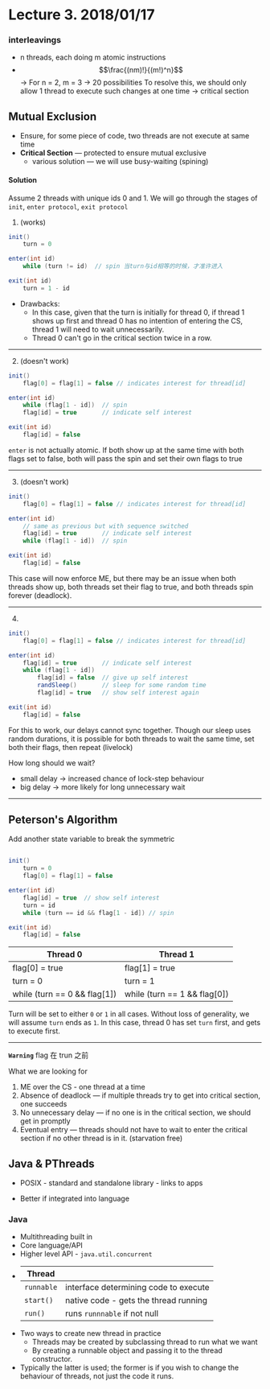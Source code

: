 # Lecture 3. 2018/01/17

### interleavings 
* n threads, each doing m atomic instructions 
* $$\frac{(nm)!}{(m!)^n}$$ &rarr; For n = 2, m = 3 &rarr; 20 possibilities
To resolve this, we should only allow 1 thread to execute such changes at one time &rarr; critical section

## Mutual Exclusion 
* Ensure, for some piece of code, two threads are not execute at same time
* **Critical Section** &mdash; protected to ensure mutual exclusive
    * various solution &mdash; we will use busy-waiting (spining)  

#### Solution
Assume 2 threads with unique ids 0 and 1.
We will go through the stages of `init`, `enter protocol`, `exit protocol`
1. (works)
```java
init()
    turn = 0

enter(int id)
    while (turn != id)  // spin 当turn与id相等的时候，才准许进入

exit(int id)
    turn = 1 - id

```

* Drawbacks: 
    * In this case, given that the turn is initially for thread 0, if thread 1 shows up first and thread 0 has no intention of entering the CS, thread 1 will need to wait unnecessarily.
    * Thread 0 can't go in the critical section twice in a row.
---
2. (doesn't work)
```java
init()
    flag[0] = flag[1] = false // indicates interest for thread[id]

enter(int id)
    while (flag[1 - id])  // spin
    flag[id] = true       // indicate self interest

exit(int id) 
    flag[id] = false
```

`enter` is not actually atomic. If both show up at the same time with both flags set to false, both will pass the spin and set their own flags to true

---
3. (doesn't work)
```java
init()
    flag[0] = flag[1] = false // indicates interest for thread[id]

enter(int id)
    // same as previous but with sequence switched
    flag[id] = true       // indicate self interest
    while (flag[1 - id])  // spin

exit(int id) 
    flag[id] = false
```

This case will now enforce ME, but there may be an issue when both threads show up, both threads set their flag to true, and both threads spin forever (deadlock).

---
4.
```java
init()
    flag[0] = flag[1] = false // indicates interest for thread[id]

enter(int id)
    flag[id] = true       // indicate self interest
    while (flag[1 - id]) 
        flag[id] = false  // give up self interest
        randSleep()       // sleep for some random time
        flag[id] = true   // show self interest again

exit(int id) 
    flag[id] = false
```

For this to work, our delays cannot sync together. Though our sleep uses random durations, it is possible for both threads to wait the same time, set both their flags, then repeat (livelock)

How long should we wait?
* small delay &rarr; increased chance of lock-step behaviour
* big delay &rarr; more likely for long unnecessary wait

---

## Peterson's Algorithm
Add another state variable to break the symmetric
```java

init()
    turn = 0
    flag[0] = flag[1] = false

enter(int id)
    flag[id] = true  // show self interest
    turn = id        
    while (turn == id && flag[1 - id]) // spin

exit(int id)
    flag[id] = false
```

Thread 0 | Thread 1
--- | ---
flag[0] = true | flag[1] = true
turn = 0 | turn = 1
while (turn == 0 && flag[1]) | while (turn == 1 && flag[0])

Turn will be set to either `0` or `1` in all cases. Without loss of generality, we will assume `turn` ends as `1`. In this case, thread 0 has set `turn` first, and gets to execute first.

---

**`Warning`**
flag 在 trun 之前

What we are looking for
1. ME over the CS - one thread at a time
2. Absence of deadlock &mdash; if multiple threads try to get into critical section, one succeeds
3. No unnecessary delay &mdash; if no one is in the critical section, we should get in promptly
4. Eventual entry &mdash; threads should not have to wait to enter the critical section if no other thread is in it. (starvation free)

## Java & PThreads

* POSIX - standard and standalone library - links to apps

* Better if integrated into language

### Java

* Multithreading built in
* Core language/API
* Higher level API - `java.util.concurrent`
* | Thread | |
  --- | ---
  `runnable` | interface determining code to execute
  `start()` | native code - gets the thread running
  `run()` | runs `runnnable` if not null
* Two ways to create new thread in practice
    * Threads may be created by subclassing thread to run what we want
    * By creating a runnable object and passing it to the thread constructor.
* Typically the latter is used; the former is if you wish to change the behaviour of threads, not just the code it runs.
